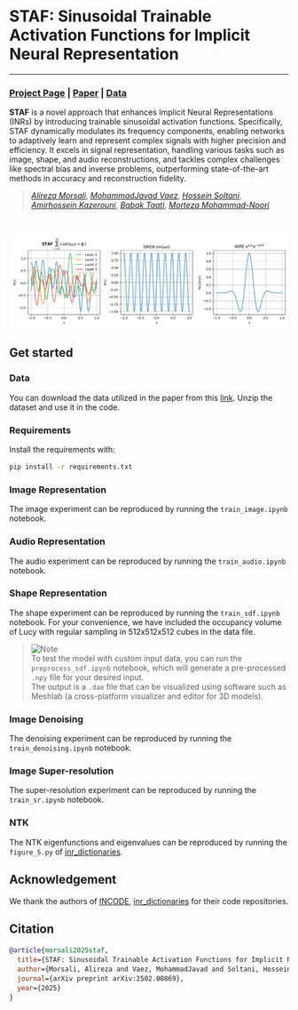 # STAF: Sinusoidal Trainable Activation Functions for Implicit Neural Representation

---

### [Project Page](#) | [Paper](https://arxiv.org/abs/2502.00869) | [Data](https://drive.google.com/file/d/1fR818sm1pUTZRxLjt68bwigsetIgD3jS/view?usp=drive_link)

**STAF** is a novel approach that enhances Implicit Neural Representations (INRs) by introducing trainable sinusoidal activation functions. Specifically, STAF dynamically modulates its frequency components, enabling networks to adaptively learn and represent complex signals with higher precision and efficiency. It excels in signal representation, handling various tasks such as image, shape, and audio reconstructions, and tackles complex challenges like spectral bias and inverse problems, outperforming state-of-the-art methods in accuracy and reconstruction fidelity.

> [*Alireza Morsali*](), [*MohammadJavad Vaez*](https://mjvaez.github.io), [*Hossein Soltani*](https://neotod.github.io/), [*Amirhossein Kazerouni*](https://amirhossein-kz.github.io/), [*Babak Taati*](), [*Morteza Mohammad-Noori*]()
>

<br>

<p align="center">
  <img src="./docs/staf_comparison_graphs.png" width="850">
</p>


## Get started

### Data
You can download the data utilized in the paper from this  [link](https://drive.google.com/file/d/1fR818sm1pUTZRxLjt68bwigsetIgD3jS/view?usp=drive_link).
Unzip the dataset and use it in the code.

### Requirements
Install the requirements with:
```bash
pip install -r requirements.txt
```


### Image Representation
The image experiment can be reproduced by running the `train_image.ipynb` notebook.

### Audio Representation
The audio experiment can be reproduced by running the `train_audio.ipynb` notebook.

### Shape Representation
The shape experiment can be reproduced by running the `train_sdf.ipynb` notebook. For your convenience, we have included the occupancy volume of Lucy with regular sampling in 512x512x512 cubes in the data file. 

> <picture>
>   <source media="(prefers-color-scheme: light)" srcset="https://raw.githubusercontent.com/Mqxx/GitHub-Markdown/main/blockquotes/badge/light-theme/note.svg">
>   <img alt="Note" src="https://raw.githubusercontent.com/Mqxx/GitHub-Markdown/main/blockquotes/badge/dark-theme/note.svg">
> </picture><br>
> To test the model with custom input data, you can run the <code>preprocess_sdf.ipynb</code> notebook, which will generate a pre-processed <code>.npy</code> file for your desired input.
>
> <br>
>  The output is a <code>.dae</code> file that can be visualized using software such as Meshlab (a cross-platform visualizer and editor for 3D models).

### Image Denoising
The denoising experiment can be reproduced by running the `train_denoising.ipynb` notebook.

### Image Super-resolution
The super-resolution experiment can be reproduced by running the `train_sr.ipynb` notebook.

### NTK 
The NTK eigenfunctions and eigenvalues can be reproduced by running the `figure_5.py` of [inr_dictionaries](https://github.com/neotod/inr_dictionaries/).


## Acknowledgement
We thank the authors of [INCODE](https://github.com/xmindflow/INCODE), [inr_dictionaries](https://github.com/gortizji/inr_dictionaries) for their code repositories.


## Citation
```bibtex
@article{morsali2025staf,
  title={STAF: Sinusoidal Trainable Activation Functions for Implicit Neural Representation},
  author={Morsali, Alireza and Vaez, MohammadJavad and Soltani, Hossein and Kazerouni, Amirhossein and Taati, Babak and Mohammad-Noori, Morteza},
  journal={arXiv preprint arXiv:2502.00869},
  year={2025}
}
```